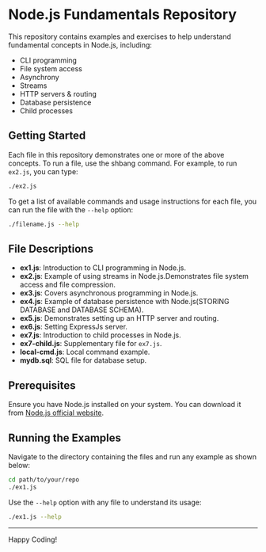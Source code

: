 # Node.js Fundamentals Repository

This repository contains examples and exercises to help understand fundamental concepts in Node.js, including:

- CLI programming
- File system access
- Asynchrony
- Streams
- HTTP servers & routing
- Database persistence
- Child processes

## Getting Started

Each file in this repository demonstrates one or more of the above concepts. To run a file, use the shbang command. For example, to run `ex2.js`, you can type:

```bash
./ex2.js
```

To get a list of available commands and usage instructions for each file, you can run the file with the `--help` option:

```bash
./filename.js --help
```

## File Descriptions

- **ex1.js**: Introduction to CLI programming in Node.js.
- **ex2.js**: Example of using streams in Node.js.Demonstrates file system access and file compression.
- **ex3.js**: Covers asynchronous programming in Node.js.
- **ex4.js**: Example of database persistence with Node.js(STORING DATABASE and DATABASE SCHEMA).
- **ex5.js**: Demonstrates setting up an HTTP server and routing.
- **ex6.js**: Setting ExpressJs server.
- **ex7.js**: Introduction to child processes in Node.js.
- **ex7-child.js**: Supplementary file for `ex7.js`.
- **local-cmd.js**: Local command example.
- **mydb.sql**: SQL file for database setup.

## Prerequisites

Ensure you have Node.js installed on your system. You can download it from [Node.js official website](https://nodejs.org/).

## Running the Examples

Navigate to the directory containing the files and run any example as shown below:

```bash
cd path/to/your/repo
./ex1.js
```

Use the `--help` option with any file to understand its usage:

```bash
./ex1.js --help
```
---

Happy Coding!

